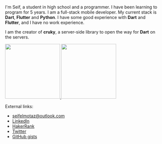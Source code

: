 <!--
**seifalmotaz/seifalmotaz** is a ✨ _special_ ✨ repository because its `README.md` (this file) appears on your GitHub profile.

Here are some ideas to get you started:

- 🔭 I’m currently working on ...
- 🌱 I’m currently learning ...
- 👯 I’m looking to collaborate on ...
- 🤔 I’m looking for help with ...
- 💬 Ask me about ...
- 📫 How to reach me: ...
- 😄 Pronouns: ...
- ⚡ Fun fact: ...
-->

I'm Seif, a student in high school and a programmer. I have been learning to program for 5 years. I am a full-stack mobile developer. My current stack is __Dart__, __Flutter__ and __Python__. I have some good experience with __Dart__ and __Flutter__, and I have no work experience.

I am the creator of __cruky__, a server-side library to open the way for __Dart__ on the servers.

<div>
  <a href="https://github.com/jonataslaw">
  <img height="180em" src="https://github-readme-stats.vercel.app/api?username=seifalmotaz&count_private=true&theme=cobalt&show_icons=true"/>
  <img height="180em" src="https://github-readme-stats.vercel.app/api/top-langs/?username=seifalmotaz&layout=compact&langs_count=7&theme=cobalt"/>
  </a>
</div>


External links:

- seifelmotaz@outlook.com
- [LinkedIn](https://www.linkedin.com/in/seif-almotaz-936221225/)
- [HakerRank](https://www.hackerrank.com/seifelmotaz)
- [Twitter](https://twitter.com/AlmotazSeif)
- [GitHub gists](https://gist.github.com/seifalmotaz)
